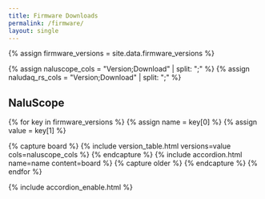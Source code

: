```yaml
---
title: Firmware Downloads
permalink: /firmware/
layout: single
---
```



{% assign firmware_versions = site.data.firmware_versions %}

{% assign naluscope_cols = "Version;Download" | split: ";" %}
{% assign naludaq_rs_cols = "Version;Download" | split: ";" %}






## NaluScope

{% for key in firmware_versions %}
{% assign name = key[0] %}
{% assign value = key[1] %}

{% capture board %}
{% include version_table.html versions=value cols=naluscope_cols %}
{% endcapture %}
{% include accordion.html name=name content=board %}
{% capture older %}
{% endcapture %}
{% endfor %}


{% include accordion_enable.html %}
